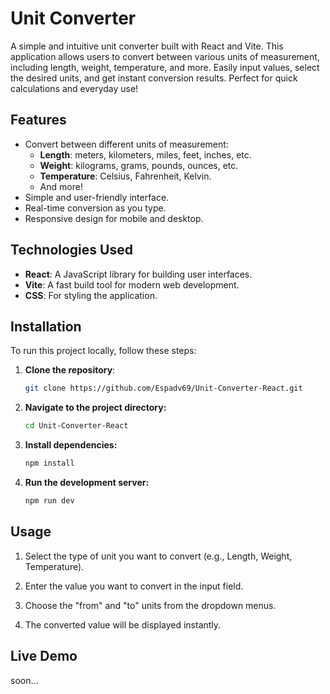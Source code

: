 # Unit Converter

A simple and intuitive unit converter built with React and Vite. This application allows users to convert between various units of measurement, including length, weight, temperature, and more. Easily input values, select the desired units, and get instant conversion results. Perfect for quick calculations and everyday use!

<!-- ![Unit Converter Screenshot](./screenshot.png) -->

## Features

- Convert between different units of measurement:
  - **Length**: meters, kilometers, miles, feet, inches, etc.
  - **Weight**: kilograms, grams, pounds, ounces, etc.
  - **Temperature**: Celsius, Fahrenheit, Kelvin.
  - And more!
- Simple and user-friendly interface.
- Real-time conversion as you type.
- Responsive design for mobile and desktop.

## Technologies Used

- **React**: A JavaScript library for building user interfaces.
- **Vite**: A fast build tool for modern web development.
- **CSS**: For styling the application.

## Installation

To run this project locally, follow these steps:

1. **Clone the repository**:

   ```bash
   git clone https://github.com/Espadv69/Unit-Converter-React.git
   ```

2. **Navigate to the project directory:**

   ```bash
   cd Unit-Converter-React
   ```

3. **Install dependencies:**

   ```bash
   npm install
   ```

4. **Run the development server:**
   ```bash
   npm run dev
   ```

## Usage

1. Select the type of unit you want to convert (e.g., Length, Weight, Temperature).

2. Enter the value you want to convert in the input field.

3. Choose the "from" and "to" units from the dropdown menus.

4. The converted value will be displayed instantly.

## Live Demo

soon...
